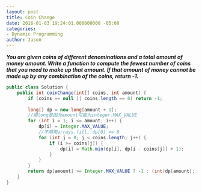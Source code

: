 ```yaml
---
layout: post
title: Coin Change
date: 2016-01-03 19:24:01.000000000 -05:00
categories:
- Dynamic Programming
author: Jason
---
```

<p><strong><em>You are given coins of different denominations and a total amount of money amount. Write a function to compute the fewest number of coins that you need to make up that amount. If that amount of money cannot be made up by any combination of the coins, return -1.</em></strong></p>

``` java
public class Solution {
    public int coinChange(int[] coins, int amount) {
        if (coins == null || coins.length == 0) return -1;
        
        long[] dp = new long[amount + 1];
        //用long是因为amount可能为integer.MAX_VALUE
        for (int i = 1; i <= amount; i++) {
            dp[i] = Integer.MAX_VALUE;
            //不用用arrays.fill, dp[0] == 0
            for (int j = 0; j < coins.length; j++) {
                if (i >= coins[j]) {
                    dp[i] = Math.min(dp[i], dp[i - coins[j]] + 1);
                }
            }
        }
        return dp[amount] >= Integer.MAX_VALUE ? -1 : (int)dp[amount];
    }
}
```
